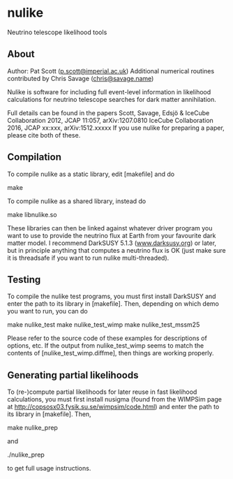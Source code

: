 nulike
======

Neutrino telescope likelihood tools


About
--

Author: Pat Scott (p.scott@imperial.ac.uk)
Additional numerical routines contributed by Chris Savage (chris@savage.name)

Nulike is software for including full event-level information in
likelihood calculations for neutrino telescope searches for dark matter
annihilation.

Full details can be found in the papers
  Scott, Savage, Edsjö & IceCube Collaboration 2012, JCAP 11:057, arXiv:1207.0810
  IceCube Collaboration 2016, JCAP xx:xxx, arXiv:1512.xxxxx
If you use nulike for preparing a paper, please cite both of these.


Compilation
--

To compile nulike as a static library, edit [makefile] and do

  make

To compile nulike as a shared library, instead do

  make libnulike.so

These libraries can then be linked against whatever driver program you
want to use to provide the neutrino flux at Earth from your favourite
dark matter model.  I recommend DarkSUSY 5.1.3 (www.darksusy.org) or
later, but in principle anything that computes a neutrino flux is OK
(just make sure it is threadsafe if you want to run nulike
multi-threaded).


Testing
--

To compile the nulike test programs, you must first install DarkSUSY and
enter the path to its library in [makefile].  Then, depending on which
demo you want to run, you can do

  make nulike_test
  make nulike_test_wimp
  make nulike_test_mssm25

Please refer to the source code of these examples for descriptions of
options, etc.  If the output from nulike_test_wimp seems to match the
contents of [nulike_test_wimp.diffme], then things are working properly.


Generating partial likelihoods
--

To (re-)compute partial likelihoods for later reuse in fast likelihood
calculations, you must first install nusigma (found from the WIMPSim
page at http://copsosx03.fysik.su.se/wimpsim/code.html) and enter the
path to its library in [makefile].  Then,

  make nulike_prep

and

  ./nulike_prep

to get full usage instructions.
